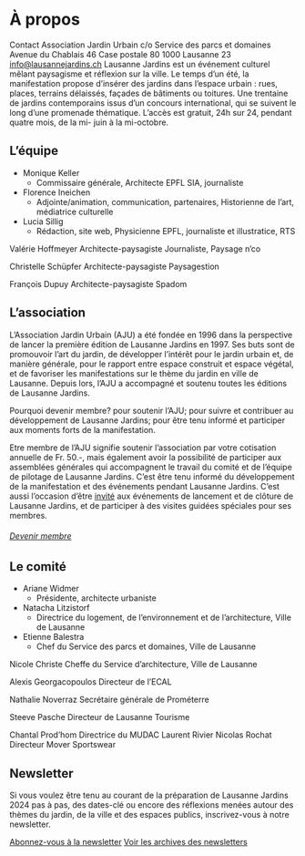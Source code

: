 # À propos 
 
 Contact
 Association Jardin Urbain
c/o Service des parcs et domaines
Avenue du Chablais 46
Case postale 80
1000 Lausanne 23
 info@lausannejardins.ch
 Lausanne Jardins est un événement culturel mêlant paysagisme et réflexion sur la ville. Le temps d’un été, la manifestation propose d’insérer des jardins dans l’espace urbain : rues, places, terrains délaissés, façades de bâtiments ou toitures. Une trentaine de jardins contemporains issus d’un concours international, qui se suivent le long d’une promenade thématique. L’accès est gratuit, 24h sur 24, pendant quatre mois, de la mi- juin à la mi-octobre.


## L’équipe

- Monique Keller 
  - Commissaire générale, Architecte EPFL SIA, journaliste
- Florence Ineichen
  - Adjointe/animation, communication, partenaires, Historienne de l’art, médiatrice culturelle 
- Lucia Sillig
  - Rédaction, site web, Physicienne EPFL, journaliste et illustratice, RTS


Valérie Hoffmeyer 
Architecte-paysagiste
Journaliste, Paysage n’co

Christelle Schüpfer 
Architecte-paysagiste
Paysagestion

François Dupuy
Architecte-paysagiste
Spadom

## L’association

L’Association Jardin Urbain (AJU) a été fondée en 1996 dans la perspective de lancer la première édition de Lausanne Jardins en 1997. Ses buts sont de promouvoir l’art du jardin, de développer l’intérêt pour le jardin urbain et, de manière générale, pour le rapport entre espace construit et espace végétal, et de favoriser les manifestations sur le thème du jardin en ville de Lausanne. Depuis lors, l’AJU a accompagné et soutenu toutes les éditions de Lausanne Jardins.

Pourquoi devenir membre?
pour soutenir l’AJU;
pour suivre et contribuer au développement de Lausanne Jardins;
pour être tenu informé et participer aux moments forts de la manifestation.

Etre membre de l’AJU signifie soutenir l’association par votre cotisation annuelle de Fr. 50.-, mais également avoir la possibilité de participer aux assemblées générales qui accompagnent le travail du comité et de l’équipe de pilotage de Lausanne Jardins. C’est être tenu informé du développement de la manifestation et des événements pendant Lausanne Jardins. C’est aussi l’occasion d’être [invité](#) aux événements de lancement et de clôture de Lausanne Jardins, et de participer à des visites guidées spéciales pour ses membres. 

###### [Devenir membre]()

## Le comité 

- Ariane Widmer
  - Présidente, architecte urbaniste
- Natacha Litzistorf
  - Directrice du logement, de l’environnement et de l’architecture, Ville de Lausanne 
- Etienne Balestra
  - Chef du Service des parcs et domaines, Ville de Lausanne 

Nicole Christe
Cheffe du Service d’architecture, Ville de Lausanne 

Alexis Georgacopoulos
Directeur de l’ECAL 

Nathalie Noverraz
Secrétaire générale de Prométerre 

Steeve Pasche
Directeur de Lausanne Tourisme 

Chantal Prod’hom
Directrice du MUDAC 
Laurent Rivier
Nicolas Rochat
Directeur Mover Sportswear

## Newsletter

Si vous voulez être tenu au courant de la préparation de Lausanne Jardins 2024 pas à pas, des dates-clé ou encore des réflexions menées autour des thèmes du jardin, de la ville et des espaces publics, inscrivez-vous à notre newsletter.

[Abonnez-vous à la newsletter](#)
[Voir les archives des newsletters](#)